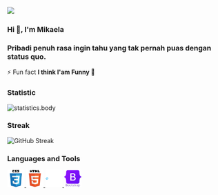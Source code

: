
![](https://komarev.com/ghpvc/?username=Mikaelazzz&color=brightgreen)
  
<h3>Hi 👋, I'm Mikaela</h3>
<h3>Pribadi penuh rasa ingin tahu yang tak pernah puas dengan status quo.</h3>

⚡ Fun fact **I think I'am Funny 🤣**

<!-- <h3>Connect with me:</h3> -->
<p align="center">
</p>
<!-- <section align="center" -->
  
### Statistic 
![statistics.body](https://github-readme-stats.vercel.app/api?username=Mikaelazzz&show_icons=true&theme=synthwave)

### Streak
![GitHub Streak](https://streak-stats.demolab.com?user=Mikaelazzz&theme=radical&hide_border=true)




### Languages and Tools
<p> <a href="#" target="_blank" rel="noreferrer" > <img src="https://raw.githubusercontent.com/devicons/devicon/master/icons/css3/css3-original-wordmark.svg" alt="css3" width="40" height="40"/> </a> <a href="#" target="_blank" rel="noreferrer" > <img src="https://raw.githubusercontent.com/devicons/devicon/master/icons/html5/html5-original-wordmark.svg" alt="html5" width="40" height="40"/> </a> <a href="#" target="_blank" rel="noreferrer" > <img src="https://raw.githubusercontent.com/devicons/devicon/master/icons/tailwindcss/tailwindcss-original-wordmark.svg" alt="html5" width="40" height="40"/> </a>
<a href="#" target="_blank" rel="noreferrer" > <img src="https://raw.githubusercontent.com/devicons/devicon/master/icons/bootstrap/bootstrap-original-wordmark.svg" alt="html5" width="40" height="40"/> </a></p>
